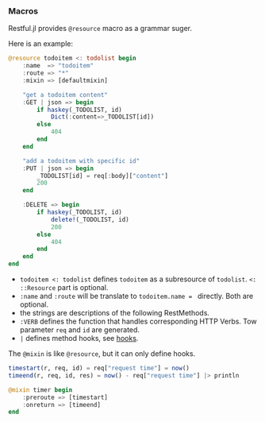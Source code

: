 ### Macros

Restful.jl provides `@resource` macro as a grammar suger.

Here is an example:

```julia
@resource todoitem <: todolist begin
    :name  => "todoitem"
    :route => "*"
    :mixin => [defaultmixin]

    "get a todoitem content"
    :GET | json => begin
        if haskey(_TODOLIST, id)
            Dict(:content=>_TODOLIST[id])
        else
            404
        end
    end

    "add a todoitem with specific id"
    :PUT | json => begin
        _TODOLIST[id] = req[:body]["content"]
        200
    end

    :DELETE => begin
        if haskey(_TODOLIST, id)
            delete!(_TODOLIST, id)
            200
        else
            404
        end
    end
end
```

- `todoitem <: todolist` defines `todoitem` as a subresource of `todolist`. `<: ::Resource` part is optional.
- `:name` and `:route` will be translate to `todoitem.name = ` directly. Both are optional.
- the strings are descriptions of the following RestMethods.
- `:VERB` defines the function that handles corresponding HTTP Verbs. Tow parameter `req` and `id` are generated.
- `|` defines method hooks, see [hooks](hooks.html).

The `@mixin` is like `@resource`, but it can only define hooks.

```julia
timestart(r, req, id) = req["request time"] = now()
timeend(r, req, id, res) = now() - req["request time"] |> println

@mixin timer begin
    :preroute => [timestart]
    :onreturn => [timeend]
end
```
